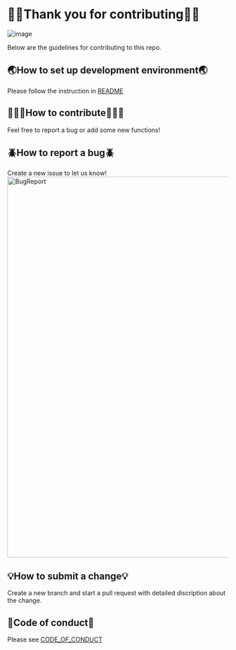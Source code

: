 # 👍🏼Thank you for contributing👍🏼
![image](https://geolatinas.weebly.com/uploads/1/2/4/6/124680710/character-couple-solving-puzzle-pieces-illustration-53876-32627_orig.jpg)

Below are the guidelines for contributing to this repo.

## 🌏How to set up development environment🌏
Please follow the instruction in [README](https://github.com/juliachiu1/csc510_g4_hw1/blob/main/README.md)

## 🙋🏻‍♀️How to contribute🙋🏻‍♂️
Feel free to report a bug or add some new functions!

## 🪲How to report a bug🪲
Create a new issue to let us know!
<img width="867" alt="BugReport" src="https://user-images.githubusercontent.com/60029373/186948887-8483c99e-4c46-47a7-b43f-f316087aaa12.png">


## 💡How to submit a change💡
Create a new branch and start a pull request with detailed discription about the change.

## 🚦Code of conduct🚦
Please see [CODE_OF_CONDUCT](https://github.com/juliachiu1/csc510_g4_hw1/blob/main/CODE_OF_CONDUCT.md)



